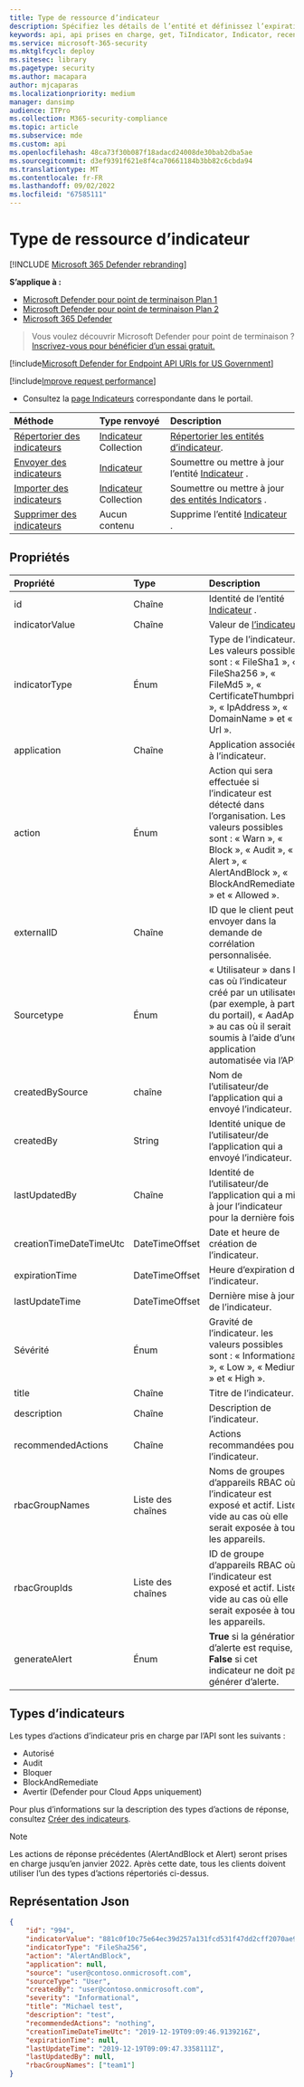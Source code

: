 ```yaml
---
title: Type de ressource d’indicateur
description: Spécifiez les détails de l’entité et définissez l’expiration de l’indicateur à l’aide de Microsoft Defender pour point de terminaison.
keywords: api, api prises en charge, get, TiIndicator, Indicator, recent
ms.service: microsoft-365-security
ms.mktglfcycl: deploy
ms.sitesec: library
ms.pagetype: security
ms.author: macapara
author: mjcaparas
ms.localizationpriority: medium
manager: dansimp
audience: ITPro
ms.collection: M365-security-compliance
ms.topic: article
ms.subservice: mde
ms.custom: api
ms.openlocfilehash: 48ca73f30b087f18adacd24008de30bab2dba5ae
ms.sourcegitcommit: d3ef9391f621e8f4ca70661184b3bb82c6cbda94
ms.translationtype: MT
ms.contentlocale: fr-FR
ms.lasthandoff: 09/02/2022
ms.locfileid: "67585111"
---
```

# <a name="indicator-resource-type"></a>Type de ressource d’indicateur

[!INCLUDE [Microsoft 365 Defender rebranding](../../includes/microsoft-defender.md)]

**S’applique à :**

- [Microsoft Defender pour point de terminaison Plan 1](https://go.microsoft.com/fwlink/?linkid=2154037)
- [Microsoft Defender pour point de terminaison Plan 2](https://go.microsoft.com/fwlink/?linkid=2154037)
- [Microsoft 365 Defender](https://go.microsoft.com/fwlink/?linkid=2118804)

> Vous voulez découvrir Microsoft Defender pour point de terminaison ? [Inscrivez-vous pour bénéficier d’un essai gratuit.](https://signup.microsoft.com/create-account/signup?products=7f379fee-c4f9-4278-b0a1-e4c8c2fcdf7e&ru=https://aka.ms/MDEp2OpenTrial?ocid=docs-wdatp-exposedapis-abovefoldlink)

[!include[Microsoft Defender for Endpoint API URIs for US Government](../../includes/microsoft-defender-api-usgov.md)]

[!include[Improve request performance](../../includes/improve-request-performance.md)]

- Consultez la [page Indicateurs](https://securitycenter.windows.com/preferences2/custom_ti_indicators/files) correspondante dans le portail.

Méthode|Type renvoyé|Description
:---|:---|:---
[Répertorier des indicateurs](get-ti-indicators-collection.md)|[Indicateur](ti-indicator.md) Collection|[Répertorier les entités d’indicateur](ti-indicator.md).
[Envoyer des indicateurs](post-ti-indicator.md)|[Indicateur](ti-indicator.md)|Soumettre ou mettre à jour l’entité [Indicateur](ti-indicator.md) .
[Importer des indicateurs](import-ti-indicators.md)|[Indicateur](ti-indicator.md) Collection|Soumettre ou mettre à jour [des entités Indicators](ti-indicator.md) .
[Supprimer des indicateurs](delete-ti-indicator-by-id.md)|Aucun contenu|Supprime l’entité [Indicateur](ti-indicator.md) .

## <a name="properties"></a>Propriétés

Propriété|Type|Description
:---|:---|:---
id|Chaîne|Identité de l’entité [Indicateur](ti-indicator.md) .
indicatorValue|Chaîne|Valeur de [l’indicateur](ti-indicator.md).
indicatorType|Énum|Type de l’indicateur. Les valeurs possibles sont : « FileSha1 », « FileSha256 », « FileMd5 », « CertificateThumbprint », « IpAddress », « DomainName » et « Url ».
application|Chaîne|Application associée à l’indicateur.
action|Énum|Action qui sera effectuée si l’indicateur est détecté dans l’organisation. Les valeurs possibles sont : « Warn », « Block », « Audit », « Alert », « AlertAndBlock », « BlockAndRemediate » et « Allowed ».
|externalID|Chaîne|ID que le client peut envoyer dans la demande de corrélation personnalisée.|
Sourcetype|Énum|« Utilisateur » dans le cas où l’indicateur créé par un utilisateur (par exemple, à partir du portail), « AadApp » au cas où il serait soumis à l’aide d’une application automatisée via l’API.
createdBySource|chaîne|Nom de l’utilisateur/de l’application qui a envoyé l’indicateur.
createdBy|String|Identité unique de l’utilisateur/de l’application qui a envoyé l’indicateur.
lastUpdatedBy|Chaîne|Identité de l’utilisateur/de l’application qui a mis à jour l’indicateur pour la dernière fois.
creationTimeDateTimeUtc|DateTimeOffset|Date et heure de création de l’indicateur.
expirationTime|DateTimeOffset|Heure d’expiration de l’indicateur.
lastUpdateTime|DateTimeOffset|Dernière mise à jour de l’indicateur.
Sévérité |Énum|Gravité de l’indicateur. les valeurs possibles sont : « Informational », « Low », « Medium » et « High ».
title|Chaîne|Titre de l’indicateur.
description|Chaîne|Description de l’indicateur.
recommendedActions|Chaîne|Actions recommandées pour l’indicateur.
rbacGroupNames|Liste des chaînes|Noms de groupes d’appareils RBAC où l’indicateur est exposé et actif. Liste vide au cas où elle serait exposée à tous les appareils.
rbacGroupIds|Liste des chaînes|ID de groupe d’appareils RBAC où l’indicateur est exposé et actif. Liste vide au cas où elle serait exposée à tous les appareils.
generateAlert|Énum|**True** si la génération d’alerte est requise, **False** si cet indicateur ne doit pas générer d’alerte.

## <a name="indicator-types"></a>Types d’indicateurs

Les types d’actions d’indicateur pris en charge par l’API sont les suivants :

- Autorisé
- Audit
- Bloquer
- BlockAndRemediate
- Avertir (Defender pour Cloud Apps uniquement)

Pour plus d’informations sur la description des types d’actions de réponse, consultez [Créer des indicateurs](manage-indicators.md).

> [!Note]
>
> Les actions de réponse précédentes (AlertAndBlock et Alert) seront prises en charge jusqu’en janvier 2022. Après cette date, tous les clients doivent utiliser l’un des types d’actions répertoriés ci-dessus.

## <a name="json-representation"></a>Représentation Json

```json
{
    "id": "994",
    "indicatorValue": "881c0f10c75e64ec39d257a131fcd531f47dd2cff2070ae94baa347d375126fd",
    "indicatorType": "FileSha256",
    "action": "AlertAndBlock",
    "application": null,
    "source": "user@contoso.onmicrosoft.com",
    "sourceType": "User",
    "createdBy": "user@contoso.onmicrosoft.com",
    "severity": "Informational",
    "title": "Michael test",
    "description": "test",
    "recommendedActions": "nothing",
    "creationTimeDateTimeUtc": "2019-12-19T09:09:46.9139216Z",
    "expirationTime": null,
    "lastUpdateTime": "2019-12-19T09:09:47.3358111Z",
    "lastUpdatedBy": null,
    "rbacGroupNames": ["team1"]
}
```
